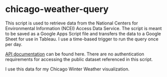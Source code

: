# chicago-weather-query

This script is used to retrieve data from the National Centers for Environmental Information (NCEI) Access Data Service. The script is meant to be saved as a Google Apps Script file and transfers the data to a Google Sheet for use in Tableau. I use a time-based trigger to run the query once per day.

[API documentation](https://www.ncei.noaa.gov/support/access-data-service-api-user-documentation) can be found here. There are no authentication requirements for accessing the public dataset referenced in this script.

I use this data for my Chicago Winter Weather visualization.
